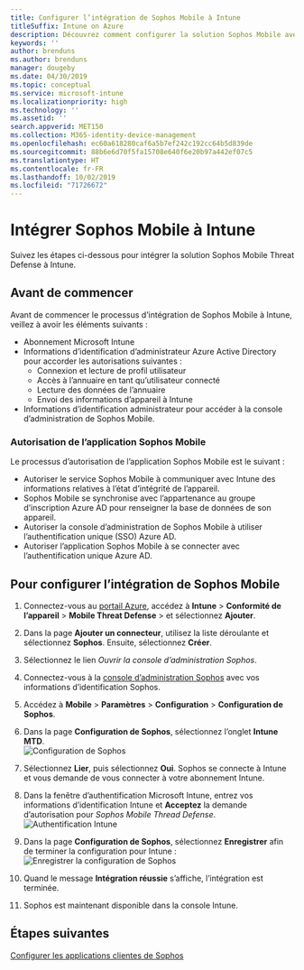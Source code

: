 ```yaml
---
title: Configurer l’intégration de Sophos Mobile à Intune
titleSuffix: Intune on Azure
description: Découvrez comment configurer la solution Sophos Mobile avec Microsoft Intune pour contrôler l’accès des appareils mobiles aux ressources de votre entreprise.
keywords: ''
author: brenduns
ms.author: brenduns
manager: dougeby
ms.date: 04/30/2019
ms.topic: conceptual
ms.service: microsoft-intune
ms.localizationpriority: high
ms.technology: ''
ms.assetid: ''
search.appverid: MET150
ms.collection: M365-identity-device-management
ms.openlocfilehash: ec60a618280caf6a5b7ef242c192cc64b5d839de
ms.sourcegitcommit: 88b6e6d70f5fa15708e640f6e20b97a442ef07c5
ms.translationtype: HT
ms.contentlocale: fr-FR
ms.lasthandoff: 10/02/2019
ms.locfileid: "71726672"
---
```

# <a name="integrate-sophos-mobile-with-intune"></a>Intégrer Sophos Mobile à Intune  

Suivez les étapes ci-dessous pour intégrer la solution Sophos Mobile Threat Defense à Intune.  

## <a name="before-you-begin"></a>Avant de commencer  

Avant de commencer le processus d’intégration de Sophos Mobile à Intune, veillez à avoir les éléments suivants :  
- Abonnement Microsoft Intune  
- Informations d’identification d’administrateur Azure Active Directory pour accorder les autorisations suivantes :  
  - Connexion et lecture de profil utilisateur  
  - Accès à l’annuaire en tant qu’utilisateur connecté  
  - Lecture des données de l’annuaire  
  - Envoi des informations d’appareil à Intune  
- Informations d’identification administrateur pour accéder à la console d’administration de Sophos Mobile.  


### <a name="sophos-mobile-app-authorization"></a>Autorisation de l’application Sophos Mobile  
  
Le processus d’autorisation de l’application Sophos Mobile est le suivant :  
- Autoriser le service Sophos Mobile à communiquer avec Intune des informations relatives à l’état d’intégrité de l’appareil.  
- Sophos Mobile se synchronise avec l’appartenance au groupe d’inscription Azure AD pour renseigner la base de données de son appareil.  
- Autoriser la console d’administration de Sophos Mobile à utiliser l’authentification unique (SSO) Azure AD.  
- Autoriser l’application Sophos Mobile à se connecter avec l’authentification unique Azure AD.  


## <a name="to-set-up-sophos-mobile-integration"></a>Pour configurer l’intégration de Sophos Mobile  

1. Connectez-vous au [portail Azure]( https://portal.azure.com/), accédez à **Intune** > **Conformité de l’appareil** > **Mobile Threat Defense** > et sélectionnez **Ajouter**.  
2. Dans la page **Ajouter un connecteur**, utilisez la liste déroulante et sélectionnez **Sophos**. Ensuite, sélectionnez **Créer**.  
3. Sélectionnez le lien *Ouvrir la console d’administration Sophos*.  
4. Connectez-vous à la [console d’administration Sophos](https://central.sophos.com/) avec vos informations d’identification Sophos.  
5. Accédez à **Mobile** > **Paramètres** > **Configuration** > **Configuration de Sophos**.  
6. Dans la page **Configuration de Sophos**, sélectionnez l’onglet **Intune MTD**.  
   ![Configuration de Sophos](./media/sophos-mtd-connector-integration/sophos-setup.png) 
 
7. Sélectionnez **Lier**, puis sélectionnez **Oui**. Sophos se connecte à Intune et vous demande de vous connecter à votre abonnement Intune. 
8. Dans la fenêtre d’authentification Microsoft Intune, entrez vos informations d’identification Intune et **Acceptez** la demande d’autorisation pour *Sophos Mobile Thread Defense*.  
   ![Authentification Intune](./media/sophos-mtd-connector-integration/intune-authentication.png)

9. Dans la page **Configuration de Sophos**, sélectionnez **Enregistrer** afin de terminer la configuration pour Intune :  
   ![Enregistrer la configuration de Sophos](./media/sophos-mtd-connector-integration/save-sophos-configuration.png)  

1. Quand le message **Intégration réussie** s’affiche, l’intégration est terminée.  
1. Sophos est maintenant disponible dans la console Intune.  


## <a name="next-steps"></a>Étapes suivantes  
[Configurer les applications clientes de Sophos](mtd-apps-ios-app-configuration-policy-add-assign.md)

